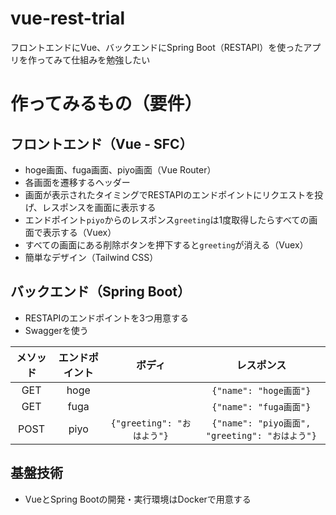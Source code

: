 # vue-rest-trial
フロントエンドにVue、バックエンドにSpring Boot（RESTAPI）を使ったアプリを作ってみて仕組みを勉強したい

# 作ってみるもの（要件）
## フロントエンド（Vue - SFC）
* hoge画面、fuga画面、piyo画面（Vue Router）
* 各画面を遷移するヘッダー
* 画面が表示されたタイミングでRESTAPIのエンドポイントにリクエストを投げ、レスポンスを画面に表示する
* エンドポイント`piyo`からのレスポンス`greeting`は1度取得したらすべての画面で表示する（Vuex）
* すべての画面にある削除ボタンを押下すると`greeting`が消える（Vuex）
* 簡単なデザイン（Tailwind CSS）

## バックエンド（Spring Boot）
* RESTAPIのエンドポイントを3つ用意する
* Swaggerを使う

|メソッド|エンドポイント|ボディ|レスポンス|
|:-:|:-:|:-:|:-:|
|GET|hoge||`{"name": "hoge画面"}`|
|GET|fuga||`{"name": "fuga画面"}`|
|POST|piyo|`{"greeting": "おはよう"}`|`{"name": "piyo画面", "greeting": "おはよう"}`|

## 基盤技術
* VueとSpring Bootの開発・実行環境はDockerで用意する
